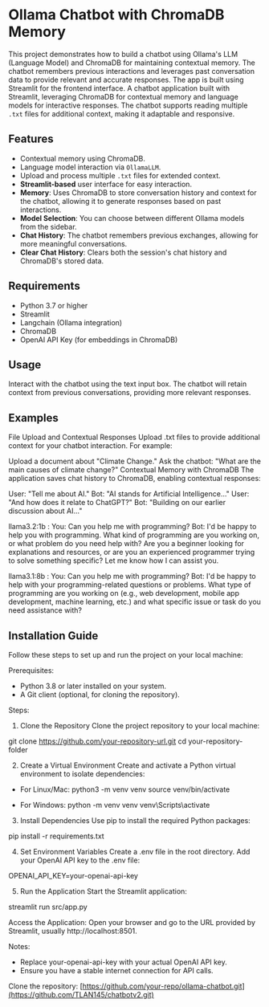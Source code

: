 # Ollama Chatbot with ChromaDB Memory
This project demonstrates how to build a chatbot using Ollama's LLM (Language Model) and ChromaDB for maintaining contextual memory. The chatbot remembers previous interactions and leverages past conversation data to provide relevant and accurate responses. The app is built using Streamlit for the frontend interface.
A chatbot application built with Streamlit, leveraging ChromaDB for contextual memory and language models for interactive responses. The chatbot supports reading multiple `.txt` files for additional context, making it adaptable and responsive.

## Features
- Contextual memory using ChromaDB.
- Language model interaction via `OllamaLLM`.
- Upload and process multiple `.txt` files for extended context.
- **Streamlit-based** user interface for easy interaction.
- **Memory**: Uses ChromaDB to store conversation history and context for the chatbot, allowing it to generate responses based on past interactions.
- **Model Selection**: You can choose between different Ollama models from the sidebar.
- **Chat History**: The chatbot remembers previous exchanges, allowing for more meaningful conversations.
- **Clear Chat History**: Clears both the session's chat history and ChromaDB's stored data.

## Requirements

- Python 3.7 or higher
- Streamlit
- Langchain (Ollama integration)
- ChromaDB
- OpenAI API Key (for embeddings in ChromaDB)


## Usage
Interact with the chatbot using the text input box. The chatbot will retain context from previous conversations, providing more relevant responses.

## Examples
File Upload and Contextual Responses
Upload .txt files to provide additional context for your chatbot interaction. For example:

Upload a document about "Climate Change."
Ask the chatbot: "What are the main causes of climate change?"
Contextual Memory with ChromaDB
The application saves chat history to ChromaDB, enabling contextual responses:

User: "Tell me about AI."
Bot: "AI stands for Artificial Intelligence..."
User: "And how does it relate to ChatGPT?"
Bot: "Building on our earlier discussion about AI..."

llama3.2:1b :
You: Can you help me with programming?
Bot: I'd be happy to help you with programming. What kind of programming are you working on, or what problem do you need help with? Are you a beginner looking for explanations and resources, or are you an experienced programmer trying to solve something specific? Let me know how I can assist you.

llama3.1:8b :
You: Can you help me with programming?
Bot: I'd be happy to help with your programming-related questions or problems. What type of programming are you working on (e.g., web development, mobile app development, machine learning, etc.) and what specific issue or task do you need assistance with?

## Installation Guide

Follow these steps to set up and run the project on your local machine:

Prerequisites:
- Python 3.8 or later installed on your system.
- A Git client (optional, for cloning the repository).

Steps:

1. Clone the Repository
Clone the project repository to your local machine:

git clone https://github.com/your-repository-url.git
cd your-repository-folder

2. Create a Virtual Environment
Create and activate a Python virtual environment to isolate dependencies:

- For Linux/Mac:
  python3 -m venv venv
  source venv/bin/activate

- For Windows:
  python -m venv venv
  venv\Scripts\activate

3. Install Dependencies
Use pip to install the required Python packages:

pip install -r requirements.txt

4. Set Environment Variables
Create a .env file in the root directory.
Add your OpenAI API key to the .env file:

OPENAI_API_KEY=your-openai-api-key

5. Run the Application
Start the Streamlit application:

streamlit run src/app.py

Access the Application:
Open your browser and go to the URL provided by Streamlit, usually http://localhost:8501.

Notes:
- Replace your-openai-api-key with your actual OpenAI API key.
- Ensure you have a stable internet connection for API calls.



Clone the repository:
[https://github.com/your-repo/ollama-chatbot.git](https://github.com/TLAN145/chatbotv2.git)
